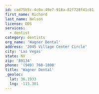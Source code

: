 ```yaml
---
id: cad75b5c-4c0a-49e7-918a-82f728f41c81
first_name: Richard
last_name: Nelson
license: DDS
services:
  - dentist
category: dentists
org_name: 'Wagner Dental'
address: '2045 Village Center Circle'
city: 'Las Vegas'
state: NV
zip: '89134'
phone: '(949) 768-1800'
title: 'Wagner Dental'
_geoloc:
  lat: 36.1933
  lng: -115.301
---
```

